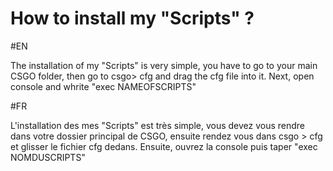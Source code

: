 # How to install my "Scripts" ?

#EN

The installation of my "Scripts" is very simple, 
you have to go to your main CSGO folder, then go to csgo> cfg and drag the cfg file into it.
Next, open console and whrite "exec NAMEOFSCRIPTS"

#FR

L'installation des mes "Scripts" est très simple, 
vous devez vous rendre dans votre dossier principal de CSGO, ensuite rendez vous dans csgo > cfg et glisser le fichier cfg dedans. 
Ensuite, ouvrez la console puis taper "exec NOMDUSCRIPTS"
